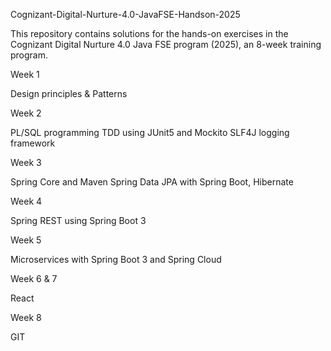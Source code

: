 Cognizant-Digital-Nurture-4.0-JavaFSE-Handson-2025

This repository contains solutions for the hands-on exercises in the Cognizant Digital Nurture 4.0 Java FSE program (2025), an 8-week training program.

Week 1

Design principles & Patterns

Week 2

PL/SQL programming
TDD using JUnit5 and Mockito
SLF4J logging framework

Week 3

Spring Core and Maven
Spring Data JPA with Spring Boot, Hibernate

Week 4

Spring REST using Spring Boot 3

Week 5

Microservices with Spring Boot 3 and Spring Cloud

Week 6 & 7

React

Week 8

GIT

